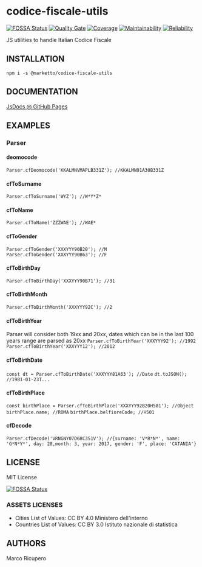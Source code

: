 # codice-fiscale-utils
[![FOSSA Status](https://app.fossa.io/api/projects/git%2Bgithub.com%2FMarketto%2Fcodice-fiscale-utils.svg?type=shield)](https://app.fossa.io/projects/git%2Bgithub.com%2FMarketto%2Fcodice-fiscale-utils?ref=badge_shield)
[![Quality Gate](https://sonarcloud.io/api/project_badges/measure?project=Marketto_codice-fiscale-utils&metric=alert_status)](https://sonarcloud.io/dashboard/index/Marketto_codice-fiscale-utils)
[![Coverage](https://sonarcloud.io/api/project_badges/measure?project=Marketto_codice-fiscale-utils&metric=coverage)](https://sonarcloud.io/dashboard/index/Marketto_codice-fiscale-utils)
[![Maintainability](https://sonarcloud.io/api/project_badges/measure?project=Marketto_codice-fiscale-utils&metric=sqale_rating)](https://sonarcloud.io/dashboard/index/Marketto_codice-fiscale-utils)
[![Reliability](https://sonarcloud.io/api/project_badges/measure?project=Marketto_codice-fiscale-utils&metric=reliability_rating)](https://sonarcloud.io/dashboard/index/Marketto_codice-fiscale-utils)

JS utilities to handle Italian Codice Fiscale

## INSTALLATION
```{r, engine='bash', global_install}
npm i -s @marketto/codice-fiscale-utils
```

## DOCUMENTATION
[JsDocs @ GitHub Pages](https://marketto.github.io/codice-fiscale-utils/)

## EXAMPLES
### Parser
#### deomocode
`Parser.cfDeomocode('KKALMNVMAPLB331Z'); //KKALMN91A30B331Z`
#### cfToSurname
`Parser.cfToSurname('WYZ'); //W*Y*Z*`
#### cfToName
`Parser.cfToName('ZZZWAE'); //WAE*`
#### cfToGender
`Parser.cfToGender('XXXYYY90B20'); //M`
`Parser.cfToGender('XXXYYY90B63'); //F`
#### cfToBirthDay
`Parser.cfToBirthDay('XXXYYY90B71'); //31`
#### cfToBirthMonth
`Parser.cfToBirthMonth('XXXYYY92C'); //2`
#### cfToBirthYear
Parser will consider both 19xx and 20xx, dates which can be in the last 100 years range are parsed as 20xx
`Parser.cfToBirthYear('XXXYYY92'); //1992`
`Parser.cfToBirthYear('XXXYYY12'); //2012`
#### cfToBirthDate
`const dt = Parser.cfToBirthDate('XXXYYY81A63'); //Date`
`dt.toJSON(); //1981-01-23T...`
#### cfToBirthPlace
`const birthPlace = Parser.cfToBirthPlace('XXXYYY92B20H501'); //Object`
`birthPlace.name; //ROMA`
`birthPlace.belfioreCode; //H501`
#### cfDecode
`Parser.cfDecode('VRNGNY07D68C351V'); //{surname: 'V*R*N*', name: 'G*N*Y*', day: 28,month: 3, year: 2017, gender: 'F', place: 'CATANIA'}`


## LICENSE
MIT License

[![FOSSA Status](https://app.fossa.io/api/projects/git%2Bgithub.com%2FMarketto%2Fcodice-fiscale-utils.svg?type=large)](https://app.fossa.io/projects/git%2Bgithub.com%2FMarketto%2Fcodice-fiscale-utils?ref=badge_large)

### ASSETS LICENSES
* Cities List of Values: CC BY 4.0 Ministero dell'interno
* Countries List of Values: CC BY 3.0 Istituto nazionale di statistica


## AUTHORS
Marco Ricupero
